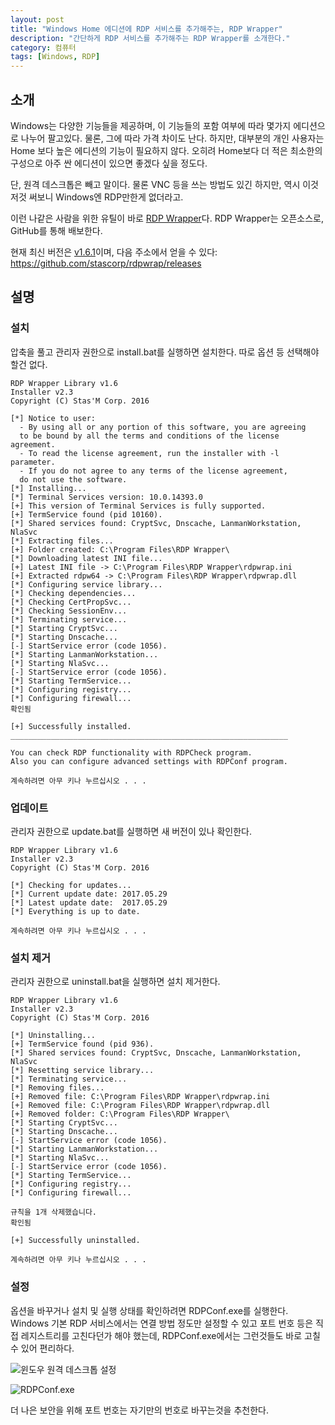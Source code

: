 ```yaml
---
layout: post
title: "Windows Home 에디션에 RDP 서비스를 추가해주는, RDP Wrapper"
description: "간단하게 RDP 서비스를 추가해주는 RDP Wrapper를 소개한다."
category: 컴퓨터
tags: [Windows, RDP]
---
```


## 소개

Windows는 다양한 기능들을 제공하며,
이 기능들의 포함 여부에 따라 몇가지 에디션으로 나누어 팔고있다.
물론, 그에 따라 가격 차이도 난다.
하지만, 대부분의 개인 사용자는 Home 보다 높은 에디션의 기능이 필요하지 않다.
오히려 Home보다 더 적은 최소한의 구성으로 아주 싼 에디션이 있으면 좋겠다 싶을 정도다.

단, 원격 데스크톱은 빼고 말이다.
물론 VNC 등을 쓰는 방법도 있긴 하지만,
역시 이것저것 써보니 Windows엔 RDP만한게 없더라고.

이런 나같은 사람을 위한 유틸이 바로 [RDP Wrapper](https://github.com/stascorp/rdpwrap)다.
RDP Wrapper는 오픈소스로, GitHub를 통해 배보한다.

현재 최신 버전은 [v1.6.1](https://github.com/stascorp/rdpwrap/releases/download/v1.6.1/RDPWrap-v1.6.1.zip)이며,
다음 주소에서 얻을 수 있다:  
<https://github.com/stascorp/rdpwrap/releases>



## 설명

### 설치

압축을 풀고 관리자 권한으로 install.bat를 실행하면 설치한다.
따로 옵션 등 선택해야 할건 없다.

~~~
RDP Wrapper Library v1.6
Installer v2.3
Copyright (C) Stas'M Corp. 2016

[*] Notice to user:
  - By using all or any portion of this software, you are agreeing
  to be bound by all the terms and conditions of the license agreement.
  - To read the license agreement, run the installer with -l parameter.
  - If you do not agree to any terms of the license agreement,
  do not use the software.
[*] Installing...
[*] Terminal Services version: 10.0.14393.0
[+] This version of Terminal Services is fully supported.
[+] TermService found (pid 10160).
[*] Shared services found: CryptSvc, Dnscache, LanmanWorkstation, NlaSvc
[*] Extracting files...
[+] Folder created: C:\Program Files\RDP Wrapper\
[*] Downloading latest INI file...
[+] Latest INI file -> C:\Program Files\RDP Wrapper\rdpwrap.ini
[+] Extracted rdpw64 -> C:\Program Files\RDP Wrapper\rdpwrap.dll
[*] Configuring service library...
[*] Checking dependencies...
[*] Checking CertPropSvc...
[*] Checking SessionEnv...
[*] Terminating service...
[*] Starting CryptSvc...
[*] Starting Dnscache...
[-] StartService error (code 1056).
[*] Starting LanmanWorkstation...
[*] Starting NlaSvc...
[-] StartService error (code 1056).
[*] Starting TermService...
[*] Configuring registry...
[*] Configuring firewall...
확인됨

[+] Successfully installed.
______________________________________________________________

You can check RDP functionality with RDPCheck program.
Also you can configure advanced settings with RDPConf program.

계속하려면 아무 키나 누르십시오 . . .
~~~


### 업데이트

관리자 권한으로 update.bat를 실행하면 새 버전이 있나 확인한다.

~~~
RDP Wrapper Library v1.6
Installer v2.3
Copyright (C) Stas'M Corp. 2016

[*] Checking for updates...
[*] Current update date: 2017.05.29
[*] Latest update date:  2017.05.29
[*] Everything is up to date.

계속하려면 아무 키나 누르십시오 . . .
~~~


### 설치 제거

관리자 권한으로 uninstall.bat을 실행하면 설치 제거한다.

~~~
RDP Wrapper Library v1.6
Installer v2.3
Copyright (C) Stas'M Corp. 2016

[*] Uninstalling...
[+] TermService found (pid 936).
[*] Shared services found: CryptSvc, Dnscache, LanmanWorkstation, NlaSvc
[*] Resetting service library...
[*] Terminating service...
[*] Removing files...
[+] Removed file: C:\Program Files\RDP Wrapper\rdpwrap.ini
[+] Removed file: C:\Program Files\RDP Wrapper\rdpwrap.dll
[+] Removed folder: C:\Program Files\RDP Wrapper\
[*] Starting CryptSvc...
[*] Starting Dnscache...
[-] StartService error (code 1056).
[*] Starting LanmanWorkstation...
[*] Starting NlaSvc...
[-] StartService error (code 1056).
[*] Starting TermService...
[*] Configuring registry...
[*] Configuring firewall...

규칙을 1개 삭제했습니다.
확인됨

[+] Successfully uninstalled.

계속하려면 아무 키나 누르십시오 . . .
~~~


### 설정

옵션을 바꾸거나 설치 및 실행 상태를 확인하려면 RDPConf.exe를 실행한다.
Windows 기본 RDP 서비스에서는 연결 방법 정도만 설정할 수 있고
포트 번호 등은 직접 레지스트리를 고친다던가 해야 했는데,
RDPConf.exe에서는 그런것들도 바로 고칠 수 있어 편리하다.

![윈도우 원격 데스크톱 설정](https://lh3.googleusercontent.com/-gzUzjy-LWE8/WS-L7LyYjJI/AAAAAAAAUR4/lyQoJht0GrQcBSrIFxoRjM34LW-t8i9IwCE0/s0/windows-rdp-conf.png "Windows 기본 RDP 서비스 설정은 단순한것만 있다.")

![RDPConf.exe](https://lh3.googleusercontent.com/-IBMJbLR1Wc4/WS-MFfnGt0I/AAAAAAAAUSI/M7wb-XUklgId5FZ20nA4IHmdQyDi-w_PgCE0/s0/rdpwrapper-conf.png "RDPConf.exe에서는 포트 번호 등을 바로 바꿀 수 있다.")

더 나은 보안을 위해 포트 번호는 자기만의 번호로 바꾸는것을 추천한다.
